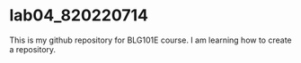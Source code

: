 # lab04_820220714
This is my github repository for BLG101E course.
I am learning how to create a repository.
